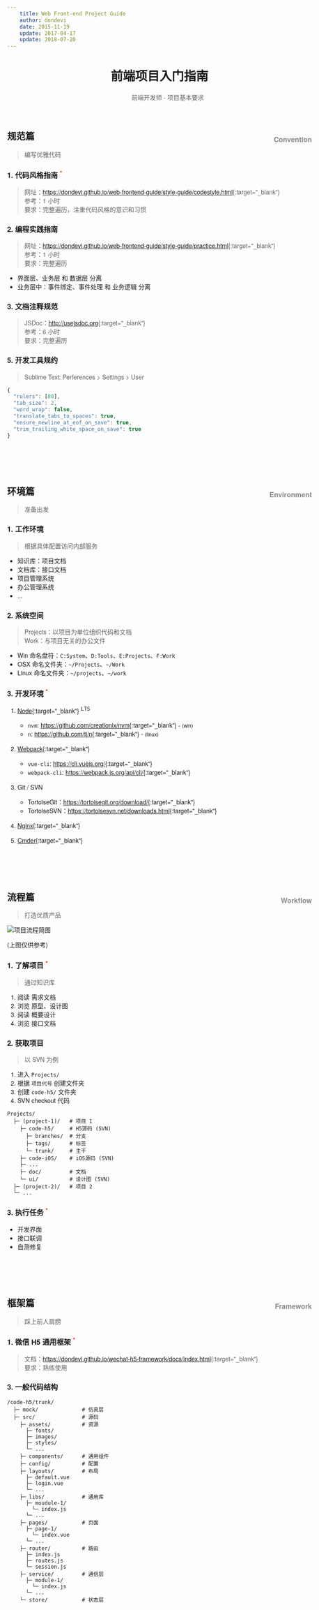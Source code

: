 ```yaml
---
    title: Web Front-end Project Guide
    author: dondevi
    date: 2015-11-19
    update: 2017-04-17
    update: 2018-07-20
---
```



<style>
  body { width: auto; max-width: 50em; }
  h1 + blockquote { border: none !important; text-align: center; }
  body, h1, h2, h3, h4, h5, h6, label {
    font-family: Helvetica Neue,Hiragino Sans GB,STHeiti,Microsoft Yahei,SimSun,WenQuanYi Micro Hei,Arial,sans-serif;
  }
  h1 { font-weight: bold; text-align: center; }
  h2 > small { float: right; margin-top: 12px; font-size: 16px; color: #888; }
  abbr { color: red; font-size: smaller; vertical-align: super; text-decoration: none; }
</style>

<!-- <script>
  (function(i,s,o,g,r,a,m){i['GoogleAnalyticsObject']=r;i[r]=i[r]||function(){(i[r].q=i[r].q||[]).push(arguments)},i[r].l=1*new Date();a=s.createElement(o), m=s.getElementsByTagName(o)[0];a.async=1;a.src=g;m.parentNode.insertBefore(a,m) })(window,document,'script','https://www.google-analytics.com/analytics.js','ga');
  ga('create', 'UA-31356319-2', 'auto'); ga('send', 'pageview');
</script> -->



# 前端项目入门指南

> 前端开发师 - 项目基本要求





<br>





## 规范篇 <small>Convention</small>
> 编写优雅代码


### 1. 代码风格指南 <abbr title="important">\*</abbr>
> 网址：<https://dondevi.github.io/web-frontend-guide/style-guide/codestyle.html>{:target="\_blank"}
> <br> 参考：1 小时
> <br> 要求：完整遍历，注重代码风格的意识和习惯


### 2. 编程实践指南
> 网址：<https://dondevi.github.io/web-frontend-guide/style-guide/practice.html>{:target="\_blank"}
> <br> 参考：1 小时
> <br> 要求：完整遍历

- 界面层、业务层 和 数据层 分离
- 业务层中：事件绑定、事件处理 和 业务逻辑 分离


### 3. 文档注释规范
> JSDoc：<http://usejsdoc.org>{:target="\_blank"}
> <br> 参考：6 小时
> <br> 要求：完整遍历


### 5. 开发工具规约
> Sublime Text: Perferences > Settings > User

```javascript
{
  "rulers": [80],
  "tab_size": 2,
  "word_wrap": false,
  "translate_tabs_to_spaces": true,
  "ensure_newline_at_eof_on_save": true,
  "trim_trailing_white_space_on_save": true
}
```










<br><br><br>










## 环境篇 <small>Environment</small>
> 准备出发

### 1. 工作环境
> 根据具体配置访问内部服务

- 知识库：项目文档
- 文档库：接口文档
- 项目管理系统
- 办公管理系统
- ...


### 2. 系统空间
> Projects：以项目为单位组织代码和文档
> <br> Work：与项目无关的办公文件

- Win 命名盘符：`C:System`、`D:Tools`、`E:Projects`、`F:Work`
- OSX 命名文件夹：`~/Projects`、`~/Work`
- Linux 命名文件夹：`~/projects`、`~/work`


### 3. 开发环境 <abbr title="important">\*</abbr>

1. [Node](https://nodejs.org/){:target="\_blank"} <sup><kbd>LTS</kbd></sup>
    - `nvm`: <https://github.com/creationix/nvm>{:target="\_blank"} - <small>(win)</small>
    - `n`: <https://github.com/tj/n>{:target="\_blank"} - <small>(linux)</small>

2. [Webpack](https://webpack.js.org/){:target="\_blank"}
    - `vue-cli`: <https://cli.vuejs.org/>{:target="\_blank"}
    - `webpack-cli`: <https://webpack.js.org/api/cli/>{:target="\_blank"}

3. Git / SVN
    - TortoiseGit：<https://tortoisegit.org/download/>{:target="\_blank"}
    - TortoiseSVN：<https://tortoisesvn.net/downloads.html>{:target="\_blank"}

4. [Nginx](http://nginx.org/){:target="\_blank"}

5. [Cmder](http://cmder.net/){:target="\_blank"}









<br><br><br>










## 流程篇 <small>Workflow</small>
> 打造优质产品


![项目流程简图](https://dondevi.github.io/web-frontend-guide/project-guide/pm-flow-min.png)

(上图仅供参考)


### 1. 了解项目 <abbr title="important">\*</abbr>
> 通过知识库

1. 阅读 需求文档
2. 浏览 原型、设计图
3. 阅读 概要设计
4. 浏览 接口文档


### 2. 获取项目
> 以 SVN 为例

1. 进入 `Projects/`
2. 根据 `项目代号` 创建文件夹
3. 创建 `code-h5/` 文件夹
4. SVN checkout 代码

```shell
Projects/
  ├─ (project-1)/   # 项目 1
    ├─ code-h5/     # H5源码 (SVN)
      ├─ branches/  # 分支
      ├─ tags/      # 标签
      └─ trunk/     # 主干
    ├─ code-iOS/    # iOS源码 (SVN)
    ├─ ...
    ├─ doc/         # 文档
    └─ ui/          # 设计图 (SVN)
  ├─ (project-2)/   # 项目 2
  └─ ...
```

### 3. 执行任务 <abbr title="important">\*</abbr>

- 开发界面
- 接口联调
- 自测修复








<br><br><br>










## 框架篇 <small>Framework</small>
> 踩上前人肩膀


### 1. 微信 H5 通用框架 <abbr title="important">\*</abbr>
> 文档：<https://dondevi.github.io/wechat-h5-framework/docs/index.html>{:target="\_blank"}
> <br> 要求：熟练使用

### 3. 一般代码结构

```shell
/code-h5/trunk/
  ├─ mock/              # 仿真层
  ├─ src/               # 源码
    ├─ assets/          # 资源
      ├─ fonts/
      ├─ images/
      ├─ styles/
      └─ ...
    ├─ components/      # 通用组件
    ├─ config/          # 配置
    ├─ layouts/         # 布局
      ├─ default.vue
      ├─ login.vue
      └─ ...
    ├─ libs/            # 通用库
      ├─ moudule-1/
        └─ index.js
      └─ ...
    ├─ pages/           # 页面
      ├─ page-1/
        └─ index.vue
      └─ ...
    ├─ router/          # 路由
      ├─ index.js
      ├─ routes.js
      └─ session.js
    ├─ service/         # 通信层
      ├─ module-1/
        └─ index.js
      └─ ...
    └─ store/           # 状态层
```

